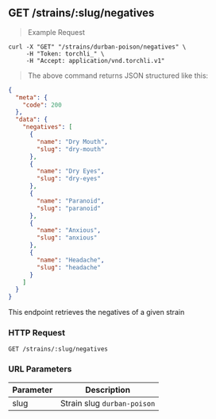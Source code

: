 ## GET /strains/:slug/negatives

> Example Request

```shell
curl -X "GET" "/strains/durban-poison/negatives" \
     -H "Token: torchli_" \
     -H "Accept: application/vnd.torchli.v1"
```

> The above command returns JSON structured like this:

```json
{
  "meta": {
    "code": 200
  },
  "data": {
    "negatives": [
      {
        "name": "Dry Mouth",
        "slug": "dry-mouth"
      },
      {
        "name": "Dry Eyes",
        "slug": "dry-eyes"
      },
      {
        "name": "Paranoid",
        "slug": "paranoid"
      },
      {
        "name": "Anxious",
        "slug": "anxious"
      },
      {
        "name": "Headache",
        "slug": "headache"
      }
    ]
  }
}
```

This endpoint retrieves the negatives of a given strain

### HTTP Request

`GET /strains/:slug/negatives`

### URL Parameters

Parameter | Description
--------- | -----------
slug | Strain slug `durban-poison`
